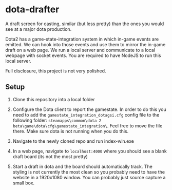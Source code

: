 # dota-drafter
A draft screen for casting, similar (but less pretty) than the ones you would see at a major dota production.

Dota2 has a game-state-integration system in which in-game events are emitted. We can hook into those events and use them to mirror the in-game draft on a web page. We run a local server and communicate to a local webpage with socket events. You are required to have NodeJS to run this local server.

Full disclosure, this project is not very polished.

## Setup

1. Clone this repository into a local folder

2. Configure the Dota client to report the gamestate. In order to do this you need to add the `gamestate_integration_dotagsi.cfg` config file to the following folder: `steamapps\common\dota 2 beta\game\dota\cfg\gamestate_integration\`. Feel free to move the file there. Make sure dota is not running when you do this.

3. Navigate to the newly cloned repo and run index-win.exe

4. In a web page, navigate to `localhost:4000` where you should see a blank draft board (its not the most pretty)

5. Start a draft in dota and the board should automatically track. The styling is not currently the most clean so you probably need to have the website in a 1920x1080 window. You can probably just source capture a small box.
